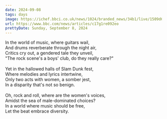```yaml
---
date: 2024-09-08
tags: days
image: https://ichef.bbci.co.uk/news/1024/branded_news/34b1/live/1509d6f0-6c4e-11ef-944c-9fead083e8e4.jpg
url: https://www.bbc.com/news/articles/c17g1re092eo
prettyDate: Sunday, September 8, 2024
---
```

In the world of music, where guitars wail,<br>And drums reverberate through the night air,<br>Critics cry out, a gendered tale they unveil,<br>"The rock scene's a boys' club, do they really care?"<br><br>Yet in the hallowed halls of Slam Dunk fest,<br>Where melodies and lyrics intertwine,<br>Only two acts with women, a somber jest,<br>In a disparity that's not so benign.<br><br>Oh, rock and roll, where are the women's voices,<br>Amidst the sea of male-dominated choices?<br>In a world where music should be free,<br>Let the beat embrace diversity.